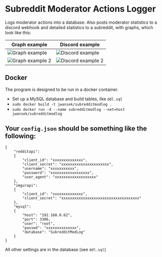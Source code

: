 # Subreddit Moderator Actions Logger

Logs moderator actions into a database. Also posts moderator statistics to a discord webhook
and detailed statistics to a subreddit, with graphs, which look like this:

Graph example | Discord example
--------------|----------------
![Graph example](https://i.imgur.com/Xx39NqZ.png)|![Discord example](https://i.imgur.com/7gKBCEm.png)
![Graph example 2](https://i.imgur.com/ZLgydsF.png)|![Discord example 2](https://i.imgur.com/kwV7wcL.png)

## Docker

The program is designed to be run in a docker container.

 - Set up a MySQL database and build tables, like `ddl.sql`
 - `sudo docker build -t jwansek/subredditmodlog .`
 - `sudo docker run -d --name subredditmodlog --net=host jwansek/subredditmodlog`

## Your `config.json` should be something like the following:

```
{
    "redditapi":
    {
        "client_id": "xxxxxxxxxxxxxx",
        "client_secret": "xxxxxxxxxxxxxxxxxxxxxx",
        "username": "xxxxxxxxxxx",
        "password": "xxxxxxxxxxxxxxxxxx",
        "user_agent": "xxxxxxxxxxxxxxxxxxx"
    },
    "imgurapi":
    {
        "client_id": "xxxxxxxxxxxxxx",
        "client_secret": "xxxxxxxxxxxxxxxxxxxxxxxxxxxxxxxxxxxx"
    },
    "mysql":
    {
        "host": "192.168.0.62",
        "port": 3306,
        "user": "root",
        "passwd": "xxxxxxxxxxxxxx",
        "database": "SubredditModLog"
    }
}
```

All other settings are in the database (see `ddl.sql`)
